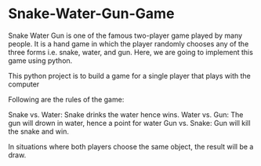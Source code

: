 # Snake-Water-Gun-Game
Snake Water Gun is one of the famous two-player game played by many people. It is a hand game in which the player randomly chooses any of the three forms i.e. snake, water, and gun. Here, we are going to implement this game using python. 

This python project is to build a game for a single player that plays with the computer 

Following are the rules of the game:

Snake vs. Water: Snake drinks the water hence wins.
Water vs. Gun: The gun will drown in water, hence a point for water
Gun vs. Snake: Gun will kill the snake and win.

In situations where both players choose the same object, the result will be a draw.
